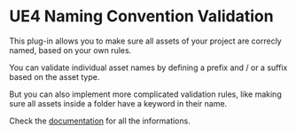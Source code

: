 # UE4 Naming Convention Validation

This plug-in allows you to make sure all assets of your project are correcly named, based on your own rules. 

You can validate individual asset names by defining a prefix and / or a suffix based on the asset type.

But you can also implement more complicated validation rules, like making sure all assets inside a folder have a keyword in their name.

Check the [documentation](https://theemidee.github.io/UENamingConventionValidation/) for all the informations.
